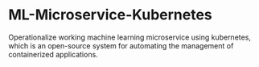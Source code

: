 # ML-Microservice-Kubernetes
Operationalize working machine learning microservice using kubernetes, which is an open-source system for automating the management of containerized applications.
